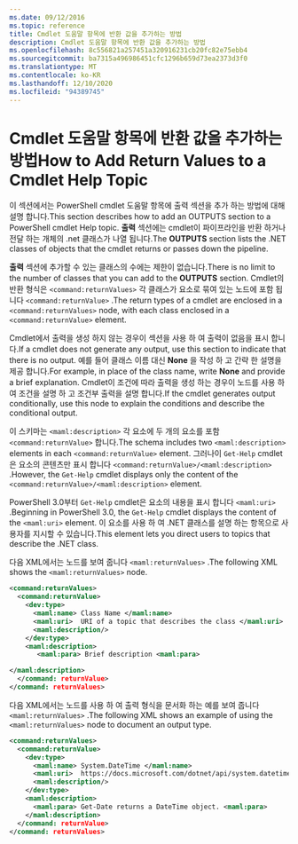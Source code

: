 ```yaml
---
ms.date: 09/12/2016
ms.topic: reference
title: Cmdlet 도움말 항목에 반환 값을 추가하는 방법
description: Cmdlet 도움말 항목에 반환 값을 추가하는 방법
ms.openlocfilehash: 8c556821a257451a320916231cb20fc82e75ebb4
ms.sourcegitcommit: ba7315a496986451cfc1296b659d73ea2373d3f0
ms.translationtype: MT
ms.contentlocale: ko-KR
ms.lasthandoff: 12/10/2020
ms.locfileid: "94389745"
---
```

# <a name="how-to-add-return-values-to-a-cmdlet-help-topic"></a><span data-ttu-id="a881a-103">Cmdlet 도움말 항목에 반환 값을 추가하는 방법</span><span class="sxs-lookup"><span data-stu-id="a881a-103">How to Add Return Values to a Cmdlet Help Topic</span></span>

<span data-ttu-id="a881a-104">이 섹션에서는 PowerShell cmdlet 도움말 항목에 출력 섹션을 추가 하는 방법에 대해 설명 합니다.</span><span class="sxs-lookup"><span data-stu-id="a881a-104">This section describes how to add an OUTPUTS section to a PowerShell cmdlet Help topic.</span></span> <span data-ttu-id="a881a-105">**출력** 섹션에는 cmdlet이 파이프라인을 반환 하거나 전달 하는 개체의 .net 클래스가 나열 됩니다.</span><span class="sxs-lookup"><span data-stu-id="a881a-105">The **OUTPUTS** section lists the .NET classes of objects that the cmdlet returns or passes down the pipeline.</span></span>

<span data-ttu-id="a881a-106">**출력** 섹션에 추가할 수 있는 클래스의 수에는 제한이 없습니다.</span><span class="sxs-lookup"><span data-stu-id="a881a-106">There is no limit to the number of classes that you can add to the **OUTPUTS** section.</span></span> <span data-ttu-id="a881a-107">Cmdlet의 반환 형식은 `<command:returnValues>` 각 클래스가 요소로 묶여 있는 노드에 포함 됩니다 `<command:returnValue>` .</span><span class="sxs-lookup"><span data-stu-id="a881a-107">The return types of a cmdlet are enclosed in a `<command:returnValues>` node, with each class enclosed in a `<command:returnValue>` element.</span></span>

<span data-ttu-id="a881a-108">Cmdlet에서 출력을 생성 하지 않는 경우이 섹션을 사용 하 여 출력이 없음을 표시 합니다.</span><span class="sxs-lookup"><span data-stu-id="a881a-108">If a cmdlet does not generate any output, use this section to indicate that there is no output.</span></span> <span data-ttu-id="a881a-109">예를 들어 클래스 이름 대신 **None** 을 작성 하 고 간략 한 설명을 제공 합니다.</span><span class="sxs-lookup"><span data-stu-id="a881a-109">For example, in place of the class name, write **None** and provide a brief explanation.</span></span> <span data-ttu-id="a881a-110">Cmdlet이 조건에 따라 출력을 생성 하는 경우이 노드를 사용 하 여 조건을 설명 하 고 조건부 출력을 설명 합니다.</span><span class="sxs-lookup"><span data-stu-id="a881a-110">If the cmdlet generates output conditionally, use this node to explain the conditions and describe the conditional output.</span></span>

<span data-ttu-id="a881a-111">이 스키마는 `<maml:description>` 각 요소에 두 개의 요소를 포함 `<command:returnValue>` 합니다.</span><span class="sxs-lookup"><span data-stu-id="a881a-111">The schema includes two `<maml:description>` elements in each `<command:returnValue>` element.</span></span>
<span data-ttu-id="a881a-112">그러나이 `Get-Help` cmdlet은 요소의 콘텐츠만 표시 합니다 `<command:returnValue>/<maml:description>` .</span><span class="sxs-lookup"><span data-stu-id="a881a-112">However, the `Get-Help` cmdlet displays only the content of the `<command:returnValue>/<maml:description>` element.</span></span>

<span data-ttu-id="a881a-113">PowerShell 3.0부터 `Get-Help` cmdlet은 요소의 내용을 표시 합니다 `<maml:uri>` .</span><span class="sxs-lookup"><span data-stu-id="a881a-113">Beginning in PowerShell 3.0, the `Get-Help` cmdlet displays the content of the `<maml:uri>` element.</span></span>
<span data-ttu-id="a881a-114">이 요소를 사용 하 여 .NET 클래스를 설명 하는 항목으로 사용자를 지시할 수 있습니다.</span><span class="sxs-lookup"><span data-stu-id="a881a-114">This element lets you direct users to topics that describe the .NET class.</span></span>

<span data-ttu-id="a881a-115">다음 XML에서는 노드를 보여 줍니다 `<maml:returnValues>` .</span><span class="sxs-lookup"><span data-stu-id="a881a-115">The following XML shows the `<maml:returnValues>` node.</span></span>

```xml
<command:returnValues>
  <command:returnValue>
    <dev:type>
      <maml:name> Class Name </maml:name>
      <maml:uri>  URI of a topic that describes the class </maml:uri>
      <maml:description/>
    </dev:type>
    <maml:description>
       <maml:para> Brief description <maml:para>

</maml:description>
  </command: returnValue>
</command: returnValues>
```

<span data-ttu-id="a881a-116">다음 XML에서는 노드를 사용 하 여 출력 형식을 문서화 하는 예를 보여 줍니다 `<maml:returnValues>` .</span><span class="sxs-lookup"><span data-stu-id="a881a-116">The following XML shows an example of using the `<maml:returnValues>` node to document an output type.</span></span>

```xml
<command:returnValues>
  <command:returnValue>
    <dev:type>
      <maml:name> System.DateTime </maml:name>
      <maml:uri>  https://docs.microsoft.com/dotnet/api/system.datetime </maml:uri>
      <maml:description/>
    </dev:type>
    <maml:description>
      <maml:para> Get-Date returns a DateTime object. <maml:para>
    </maml:description>
  </command: returnValue>
</command: returnValues>
```
